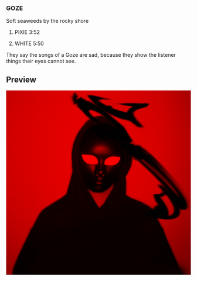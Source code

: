 ### GOZE

Soft seaweeds by the rocky shore

1. PIXIE 3:52

2. WHITE 5:50

They say the songs of a Goze are sad, because they show the listener things their eyes cannot see.

## Preview

![](https://raw.githubusercontent.com/SYNHMN/GOZE/main/preview/Preview-1.png?token=GHSAT0AAAAAAB7T4PIZ7ZA4TMWBHMXTWAMSZAFMAHA)
